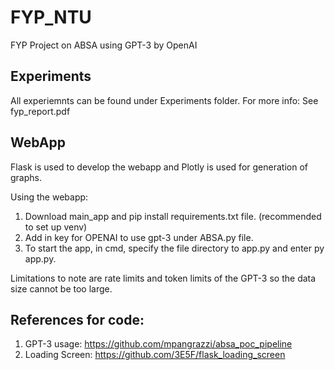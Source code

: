# FYP_NTU
FYP Project on ABSA using GPT-3 by OpenAI

## Experiments
All experiemnts can be found under Experiments folder.
For more info: See fyp_report.pdf

## WebApp
Flask is used to develop the webapp and Plotly is used for generation of graphs.  

Using the webapp:
1) Download main_app and pip install requirements.txt file. (recommended to set up venv)
2) Add in key for OPENAI to use gpt-3 under ABSA.py file. 
3) To start the app, in cmd, specify the file directory to app.py and enter py app.py.

Limitations to note are rate limits and token limits of the GPT-3 so the data size cannot be too large.



## References for code:
1) GPT-3 usage: https://github.com/mpangrazzi/absa_poc_pipeline
2) Loading Screen: https://github.com/3E5F/flask_loading_screen
